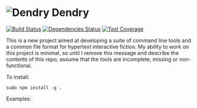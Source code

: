 ![Dendry](http://dendry.org/img/logo_64.png) Dendry
======

[![Build Status](https://travis-ci.org/dendry/dendry.svg?branch=master)](https://travis-ci.org/dendry/dendry)
[![Dependencies Status](https://david-dm.org/dendry/dendry.svg)](https://david-dm.org/dendry/dendry)
[![Test Coverage](https://coveralls.io/repos/dendry/dendry/badge.png?branch=master)](https://coveralls.io/r/dendry/dendry)

This is a new project aimed at developing a suite of command line
tools and a common file format for hypertext interactive fiction. My
ability to work on this project is minimal, so until I remove this
message and describe the contents of this repo, assume that the tools
are incomplete, missing or non-functional.

To install:

`sudo npm install -g .`

Examples:
